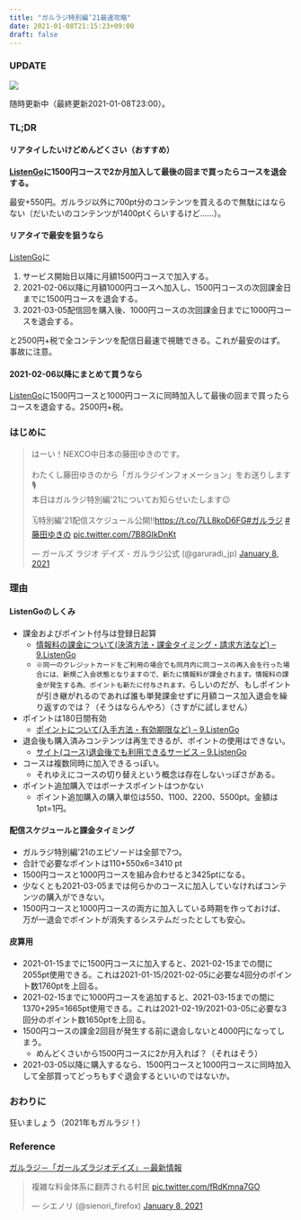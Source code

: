```yaml
---
title: "ガルラジ特別編’21最速攻略"
date: 2021-01-08T21:15:23+09:00
draft: false
---
```


### UPDATE

![](https://cdn-ak.f.st-hatena.com/images/fotolife/s/squeuei/20210108/20210108232012.png)

随時更新中（最終更新2021-01-08T23:00）。

### TL;DR

#### リアタイしたいけどめんどくさい（おすすめ）

__[ListenGo](https://listengo.dwango.jp/)に1500円コースで2か月加入して最後の回まで買ったらコースを退会する。__

最安+550円。ガルラジ以外に700pt分のコンテンツを買えるので無駄にはならない（だいたいのコンテンツが1400ptくらいするけど……）。

#### リアタイで最安を狙うなら

[ListenGo](https://listengo.dwango.jp/)に

1. サービス開始日以降に月額1500円コースで加入する。
2. 2021-02-06以降に月額1000円コースへ加入し、1500円コースの次回課金日までに1500円コースを退会する。
3. 2021-03-05配信回を購入後、1000円コースの次回課金日までに1000円コースを退会する。

と2500円+税で全コンテンツを配信日最速で視聴できる。これが最安のはず。  
事故に注意。

#### 2021-02-06以降にまとめて買うなら

[ListenGo](https://listengo.dwango.jp/)に1500円コースと1000円コースに同時加入して最後の回まで買ったらコースを退会する。2500円+税。

### はじめに

<blockquote class="twitter-tweet"><p lang="ja" dir="ltr">はーい！NEXCO中日本の藤田ゆきのです。<br><br>わたくし藤田ゆきのから「ガルラジインフォメーション」をお送りします🎙️<br>本日はガルラジ特別編&#39;21についてお知らせいたします😉<br><br>🗓️特別編&#39;21配信スケジュール公開!!<a href="https://t.co/7LL8koD6FG">https://t.co/7LL8koD6FG</a><a href="https://twitter.com/hashtag/%E3%82%AC%E3%83%AB%E3%83%A9%E3%82%B8?src=hash&amp;ref_src=twsrc%5Etfw">#ガルラジ</a> <a href="https://twitter.com/hashtag/%E8%97%A4%E7%94%B0%E3%82%86%E3%81%8D%E3%81%AE?src=hash&amp;ref_src=twsrc%5Etfw">#藤田ゆきの</a> <a href="https://t.co/7B8GIkDnKt">pic.twitter.com/7B8GIkDnKt</a></p>&mdash; ガールズ ラジオ デイズ - ガルラジ公式 (@garuradi_jp) <a href="https://twitter.com/garuradi_jp/status/1347509857683836933?ref_src=twsrc%5Etfw">January 8, 2021</a></blockquote> <script async src="https://platform.twitter.com/widgets.js" charset="utf-8"></script>

### 理由

#### ListenGoのしくみ

- 課金およびポイント付与は登録日起算
    - [情報料の課金について(決済方法・課金タイミング・請求方法など) – 9.ListenGo]( https://dwjplistengo.zendesk.com/hc/ja/articles/900003223946)
    - `※同一のクレジットカードをご利用の場合でも同月内に同コースの再入会を行った場合には、新規ご入会状態となりますので、新たに情報料が課金されます。情報料の課金が発生する為、ポイントも新たに付与されます。`らしいのだが、もしポイントが引き継がれるのであれば誰も単発課金せずに月額コース加入退会を繰り返すのでは？（そうはならんやろ）（さすがに試しません）
- ポイントは180日間有効
    - [ポイントについて(入手方法・有効期限など) – 9.ListenGo](https://dwjplistengo.zendesk.com/hc/ja/articles/900003224226)
- 退会後も購入済みコンテンツは再生できるが、ポイントの使用はできない。
    - [サイト(コース)退会後でも利用できるサービス – 9.ListenGo](https://dwjplistengo.zendesk.com/hc/ja/articles/900003224206-%E3%82%B5%E3%82%A4%E3%83%88-%E3%82%B3%E3%83%BC%E3%82%B9-%E9%80%80%E4%BC%9A%E5%BE%8C%E3%81%A7%E3%82%82%E5%88%A9%E7%94%A8%E3%81%A7%E3%81%8D%E3%82%8B%E3%82%B5%E3%83%BC%E3%83%93%E3%82%B9)
- コースは複数同時に加入できるっぽい。
    - それゆえにコースの切り替えという概念は存在しないっぽさがある。
- ポイント追加購入ではボーナスポイントはつかない
    - ポイント追加購入の購入単位は550、1100、2200、5500pt。金額は1pt=1円。

#### 配信スケジュールと課金タイミング

- ガルラジ特別編'21のエピソードは全部で7つ。
- 合計で必要なポイントは110+550x6=3410 pt
- 1500円コースと1000円コースを組み合わせると3425ptになる。
- 少なくとも2021-03-05までは何らかのコースに加入していなければコンテンツの購入ができない。
- 1500円コースと1000円コースの両方に加入している時期を作っておけば、万が一退会でポイントが消失するシステムだったとしても安心。

#### 皮算用

- 2021-01-15までに1500円コースに加入すると、2021-02-15までの間に2055pt使用できる。これは2021-01-15/2021-02-05に必要な4回分のポイント数1760ptを上回る。
- 2021-02-15までに1000円コースを追加すると、2021-03-15までの間に1370+295=1665pt使用できる。これは2021-02-19/2021-03-05に必要な3回分のポイント数1650ptを上回る。
- 1500円コースの課金2回目が発生する前に退会しないと4000円になってしまう。
    - めんどくさいから1500円コースに2か月入れば？（それはそう）
- 2021-03-05以降に購入するなら、1500円コースと1000円コースに同時加入して全部買ってどっちもすぐ退会するといいのではないか。

### おわりに

狂いましょう（2021年もガルラジ！）

### Reference

[ガルラジ－「ガールズラジオデイズ」－最新情報](https://garuradi.jp/news158/)

<blockquote class="twitter-tweet"><p lang="ja" dir="ltr">複雑な料金体系に翻弄される村民 <a href="https://t.co/fRdKmna7GO">pic.twitter.com/fRdKmna7GO</a></p>&mdash; シエノリ (@sienori_firefox) <a href="https://twitter.com/sienori_firefox/status/1347513615427923968?ref_src=twsrc%5Etfw">January 8, 2021</a></blockquote> <script async src="https://platform.twitter.com/widgets.js" charset="utf-8"></script>